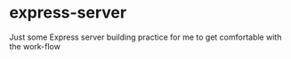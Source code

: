# express-server

Just some Express server building practice for me to get comfortable with the work-flow
